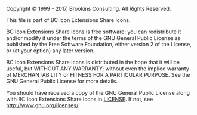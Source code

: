 ﻿Copyright © 1999 - 2017, Brookins Consulting. All Rights Reserved.

This file is part of BC Icon Extensions Share Icons.

BC Icon Extensions Share Icons is free software: you can redistribute it and/or modify
it under the terms of the GNU General Public License as published by
the Free Software Foundation, either version 2 of the License, or
(at your option) any later version.

BC Icon Extensions Share Icons is distributed in the hope that it will be useful,
but WITHOUT ANY WARRANTY; without even the implied warranty of
MERCHANTABILITY or FITNESS FOR A PARTICULAR PURPOSE.  See the
GNU General Public License for more details.

You should have received a copy of the GNU General Public License
along with BC Icon Extensions Share Icons in [LICENSE](LICENSE). 
If not, see <http://www.gnu.org/licenses/>.
